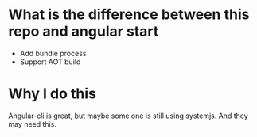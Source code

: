 # What is the difference between this repo and angular start

* Add bundle process
* Support AOT build

# Why I do this

Angular-cli is great, but maybe some one is still using systemjs.
And they may need this.